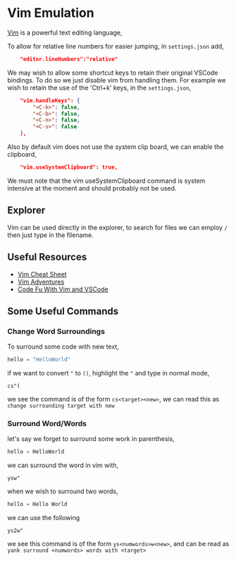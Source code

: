 # Vim Emulation

[Vim](https://marketplace.visualstudio.com/items?itemName=vscodevim.vim) is a powerful text editing language, 

To allow for relative line numbers for easier jumping, in `settings.json` add,

```` json
    "editor.lineNumbers":"relative"
````

We may wish to allow some shortcut keys to retain their original VSCode bindings. To do so we just disable vim from handling them. For example we wish to retain the use of the 'Ctrl+k' keys, in the `settings.json`,

````json
    "vim.handleKeys": {
        "<C-k>": false,
        "<C-b>": false,
        "<C-n>": false,
        "<C-s>": false
    },
````

Also by default vim does not use the system clip board, we can enable the clipboard,

````json
    "vim.useSystemClipboard": true,
````

We must note that the vim useSystemClipboard command is system intensive at the moment and should probably not be used.

## Explorer

Vim can be used directly in the explorer, to search for files we can employ `/` then just type in the filename.

## Useful Resources

- [Vim Cheat Sheet](https://vim.rtorr.com/)
- [Vim Adventures](https://vim-adventures.com/)
- [Code Fu With Vim and VSCode](https://www.barbarianmeetscoding.com/blog/2019/02/08/boost-your-coding-fu-with-vscode-and-vim)

## Some Useful Commands

### Change Word Surroundings

To surround some code with new text,

````python
hello = "HelloWorld"
````

if we want to convert `"` to `()`, highlight the `"` and type in normal mode,

````vim
cs"(
````

we see the command is of the form `cs<target><new>`, we can read this as `change surrounding target with new`

### Surround Word/Words

let's say we forget to surround some work in parenthesis,

````python
hello = HelloWorld
````

we can surround the word in vim with,

````vim
ysw"
````

when we wish to surround two words,

````python
hello = Hello World
````

we can use the following

````vim
ys2w"
````

we see this command is of the form `ys<numwords>w<new>`, and can be read as `yank surround <numwords> words with <target>`
